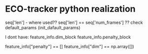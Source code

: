 # ECO-tracker python realization

seq['len'] - where used??
seq['len'] == seq['num_frames'] ??
check default_params (init_dafault_params)

I dont have:
feature_info.dim_block
feature_info.penalty_block

feature_info["penalty"] == []
feature_info["dim"] == np.array([])
